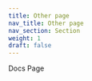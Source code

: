 ```yaml
---
title: Other page
nav_title: Other page
nav_section: Section
weight: 1
draft: false
---
```


Docs Page
